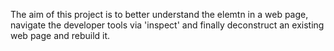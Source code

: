 The aim of this project is to better understand the elemtn in a web page, navigate the developer tools via 'inspect' and finally deconstruct an existing web page and rebuild it.